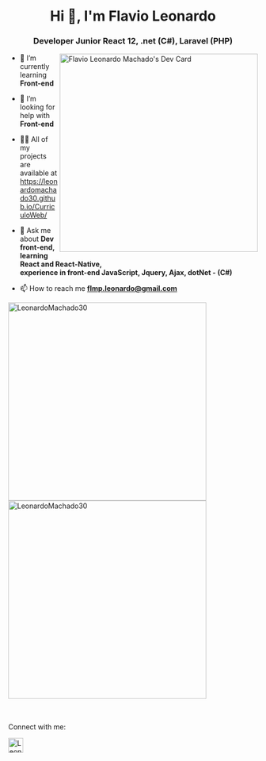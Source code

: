 <h1 align="center">Hi 👋, I'm Flavio Leonardo</h1>
<h3 align="center">Developer Junior React 12, .net (C#), Laravel (PHP)</h3>


<a href="https://app.daily.dev/flavioleonardo"><img align="right" width="400" src="https://api.daily.dev/devcards/48316c647f9a4b22b61065654415f434.png?r=oko"  alt="Flavio Leonardo Machado's Dev Card"/></a>
  
- 🌱 I’m currently learning **Front-end**

- 🤝 I’m looking for help with **Front-end**

- 👨‍💻 All of my projects are available at<br> https://leonardomachado30.github.io/CurriculoWeb/

- 💬 Ask me about **Dev front-end, learning React and React-Native,<br> experience in front-end JavaScript, Jquery, Ajax, dotNet - (C#)**

- 📫 How to reach me **flmp.leonardo@gmail.com**


<img width="400px" src="https://github-readme-stats.vercel.app/api?username=LeonardoMachado30&show_icons=true&theme=merko&locale=en&hide=total-issues,contributed-to" alt="LeonardoMachado30" />
<img width="400px" src="https://github-readme-stats.vercel.app/api/top-langs/?username=LeonardoMachado30&layout=compact" alt="LeonardoMachado30" />


<br>
<br>
<br>
<p>Connect with me:</p>
<a href="https://www.linkedin.com/in/flavio-leonardo-ads/" target="blank"><img align="center" src="https://cdn-icons-png.flaticon.com/512/174/174857.png" alt="LeonardoMachado30" height="30" width="30" /></a>


